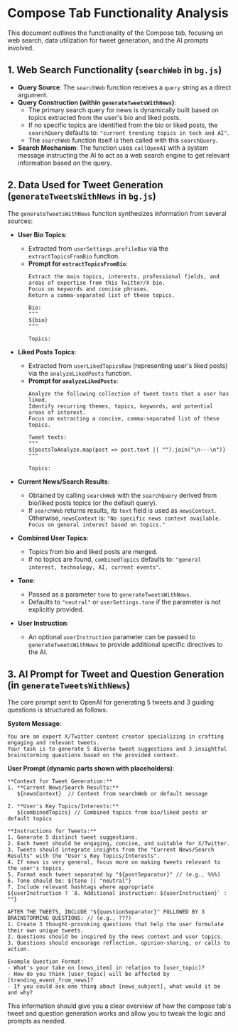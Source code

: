 # Compose Tab Functionality Analysis

This document outlines the functionality of the Compose tab, focusing on web search, data utilization for tweet generation, and the AI prompts involved.

## 1. Web Search Functionality (`searchWeb` in `bg.js`)

- **Query Source**: The `searchWeb` function receives a `query` string as a direct argument.
- **Query Construction (within `generateTweetsWithNews`)**: 
    - The primary search query for news is dynamically built based on topics extracted from the user's bio and liked posts.
    - If no specific topics are identified from the bio or liked posts, the `searchQuery` defaults to: `"current trending topics in tech and AI"`.
    - The `searchWeb` function itself is then called with this `searchQuery`.
- **Search Mechanism**: The function uses `callOpenAI` with a system message instructing the AI to act as a web search engine to get relevant information based on the query.

## 2. Data Used for Tweet Generation (`generateTweetsWithNews` in `bg.js`)

The `generateTweetsWithNews` function synthesizes information from several sources:

- **User Bio Topics**:
    - Extracted from `userSettings.profileBio` via the `extractTopicsFromBio` function.
    - **Prompt for `extractTopicsFromBio`**:
      ```
      Extract the main topics, interests, professional fields, and areas of expertise from this Twitter/X bio.
      Focus on keywords and concise phrases.
      Return a comma-separated list of these topics.

      Bio:
      """
      ${bio} 
      """

      Topics:
      ```

- **Liked Posts Topics**:
    - Extracted from `userLikedTopicsRaw` (representing user's liked posts) via the `analyzeLikedPosts` function.
    - **Prompt for `analyzeLikedPosts`**:
      ```
      Analyze the following collection of tweet texts that a user has liked.
      Identify recurring themes, topics, keywords, and potential areas of interest.
      Focus on extracting a concise, comma-separated list of these topics.

      Tweet texts:
      """
      ${postsToAnalyze.map(post => post.text || "").join("\n---\n")}
      """

      Topics:
      ```

- **Current News/Search Results**:
    - Obtained by calling `searchWeb` with the `searchQuery` derived from bio/liked posts topics (or the default query).
    - If `searchWeb` returns results, its `text` field is used as `newsContext`. Otherwise, `newsContext` is: `"No specific news context available. Focus on general interest based on topics."`

- **Combined User Topics**:
    - Topics from bio and liked posts are merged.
    - If no topics are found, `combinedTopics` defaults to: `"general interest, technology, AI, current events"`.

- **Tone**: 
    - Passed as a parameter `tone` to `generateTweetsWithNews`.
    - Defaults to `"neutral"` or `userSettings.tone` if the parameter is not explicitly provided.

- **User Instruction**:
    - An optional `userInstruction` parameter can be passed to `generateTweetsWithNews` to provide additional specific directives to the AI.

## 3. AI Prompt for Tweet and Question Generation (in `generateTweetsWithNews`)

The core prompt sent to OpenAI for generating 5 tweets and 3 guiding questions is structured as follows:

**System Message**:
```
You are an expert X/Twitter content creator specializing in crafting engaging and relevant tweets.
Your task is to generate 5 diverse tweet suggestions and 3 insightful brainstorming questions based on the provided context.
```

**User Prompt (dynamic parts shown with placeholders)**:
```
**Context for Tweet Generation:**
1. **Current News/Search Results:**
   ${newsContext}  // Content from searchWeb or default message

2. **User's Key Topics/Interests:**
   ${combinedTopics} // Combined topics from bio/liked posts or default topics

**Instructions for Tweets:**
1. Generate 5 distinct tweet suggestions.
2. Each tweet should be engaging, concise, and suitable for X/Twitter.
3. Tweets should integrate insights from the "Current News/Search Results" with the "User's Key Topics/Interests".
4. If news is very general, focus more on making tweets relevant to the user's topics.
5. Format each tweet separated by "${postSeparator}" // (e.g., %%%)
6. Tone should be: ${tone || "neutral"}
7. Include relevant hashtags where appropriate
${userInstruction ? `8. Additional instruction: ${userInstruction}` : ""}

AFTER THE TWEETS, INCLUDE "${questionSeparator}" FOLLOWED BY 3 BRAINSTORMING QUESTIONS: // (e.g., ???)
1. Create 3 thought-provoking questions that help the user formulate their own unique tweets.
2. Questions should be inspired by the news context and user topics.
3. Questions should encourage reflection, opinion-sharing, or calls to action.

Example Question Format:
- What's your take on [news_item] in relation to [user_topic]?
- How do you think [user_topic] will be affected by [trending_event_from_news]?
- If you could ask one thing about [news_subject], what would it be and why?
```

This information should give you a clear overview of how the compose tab's tweet and question generation works and allow you to tweak the logic and prompts as needed.
